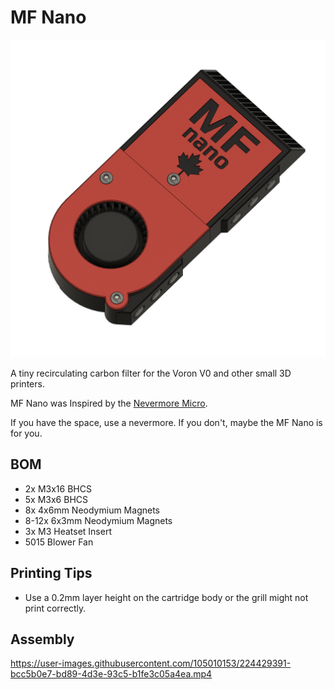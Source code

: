 # MF Nano

![render](./Images/cad.png)

A tiny recirculating carbon filter for the Voron V0 and other small 3D printers.  

MF Nano was Inspired by the [Nevermore Micro](https://github.com/nevermore3d/Nevermore_Micro/).  

If you have the space, use a nevermore.  If you don't, maybe the MF Nano is for you.


## BOM

- 2x M3x16 BHCS
- 5x M3x6 BHCS
- 8x 4x6mm Neodymium Magnets
- 8-12x 6x3mm Neodymium Magnets
- 3x M3 Heatset Insert
- 5015 Blower Fan


## Printing Tips

 - Use a 0.2mm layer height on the cartridge body or the grill might not print correctly.
 

## Assembly

https://user-images.githubusercontent.com/105010153/224429391-bcc5b0e7-bd89-4d3e-93c5-b1fe3c05a4ea.mp4

